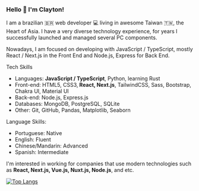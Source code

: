 ### Hello 👋 I'm Clayton! 

I am a brazilian 🇧🇷 web developer 💻 living in awesome Taiwan 🇹🇼, the Heart of Asia. I have a very diverse technology experience, for years I successfully launched and managed several PC components.

Nowadays, I am focused on developing with JavaScript / TypeScript, mostly React / Next.js in the Front End and Node.js, Express for Back End.

Tech Skills
- Languages: <strong>JavaScript / TypeScript</strong>, Python, learning Rust
- Front-end: HTML5, CSS3,<strong> React, Next.js</strong>, TailwindCSS, Sass, Bootstrap, Chakra UI, Material UI
- Back-end: Node.js, Express.js
- Databases: MongoDB, PostgreSQL, SQLite
- Other: Git, GitHub, Pandas, Matplotlib, Seaborn

Language Skills:
- Portuguese: Native
- English: Fluent
- Chinese/Mandarin: Advanced
- Spanish: Intermediate

I'm interested in working for companies that use modern technologies such as <strong>React, Next.js, Vue.js, Nuxt.js, Node.js</strong>, and etc. 

[![Top Langs](https://github-readme-stats.vercel.app/api/top-langs/?username=anuraghazra&layout=compact)](https://github.com/claytonfaria/github-readme-stats)
